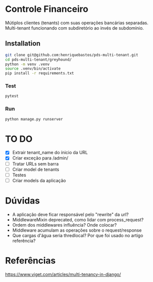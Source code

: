 # Controle Financeiro

Mútiplos clientes (tenants) com suas operações bancárias separadas.
Multi-tenant funcionando com subdiretório ao invés de subdomínio.


## Installation
```bash
git clone git@github.com:henriquebastos/pds-multi-tenant.git
cd pds-multi-tenant/greyhound/
python -m venv .venv
source .venv/bin/activate
pip install -r requirements.txt
```

### Test
```bash
pytest
```

### Run
```bash
python manage.py runserver
```

# TO DO

- [X] Extrair tenant_name do ínicio da URL
- [X] Criar exceção para /admin/
- [ ] Tratar URLs sem barra
- [ ] Criar model de tenants
- [ ] Testes
- [ ] Criar models da aplicação

# Dúvidas

- A aplicação deve ficar responsável pelo "rewrite" da url?
- MiddlewareMixin deprecated, como lidar com process_request?
- Ordem dos middlewares influência? Onde colocar?
- Middleware acumulam as operações sobre o request/response
- Que cargas d'água seria thredlocal? Por que foi usado no artigo referência?

# Referências

https://www.viget.com/articles/multi-tenancy-in-django/

